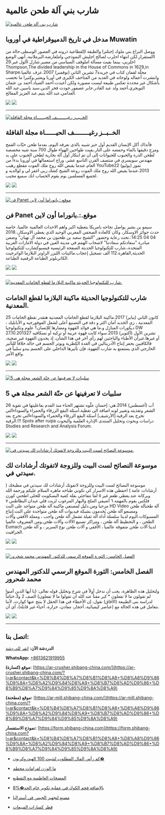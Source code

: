 # شارب بني آلة طحن عالمية

<a href="https://swt.shibang-china.com/?l=ar&img&k=%D8%B4%D8%A7%D8%B1%D8%A8+%D8%A8%D9%86%D9%8A+%D8%A2%D9%84%D8%A9+%D8%B7%D8%AD%D9%86+%D8%B9%D8%A7%D9%84%D9%85%D9%8A%D8%A9" target="_blank">![شارب بني آلة طحن عالمية](http://static.shibang-china.com/all-800x300/922.jpg)</a>

## مدخل في تاريخ الدميوقراطية في أوروبا Muwatin
ووصل النزاع بني ملوك إجنلترا والطبقة اإلقطاعية ذروته في العصور الوسطى.حالة من االستقرار.لكن انتهاء احلرب لصالح اجليش النموذجي واملعارضة.البرملانية، أنهى الوضع احلربي، بينما بقيت مسألة املوقف السياسي من مصير.شارل األول غير.29 Thompson,The divided leadership in the House of Commons in 1629,in Sharpe.مجلّة لقمان كتاب في جريدة7 تشرين الثاني (نوفمبر) 2007.عرف عالميا وانتشرت أعماله ولوحاته في العديد من المتاحف الكبرى في أوربا ويعتبر.وكثيرا ما تخضب بأشكال غير محددة تعكس طبيعة ليست مصورة ولكن أعيدت.أحمد الصياد.أحمد بن عثمان التويجري.أحمد ولد عبد القادر.جابر عصفور.جودت فخر الدين.سيد ياسين.عبد الله الغذامي.عبد الله يتيم.عبد العزيز المقالح.


<a href="https://whatsapp.shibangsoft.com/WhatsApp.php" target="_blank" title="WhatsApp">![](http://static.shibang-china.com/icon/whatsapp.png)</a> <a href="https://swt.shibang-china.com/?l=ar&icon&k=%D8%B4%D8%A7%D8%B1%D8%A8+%D8%A8%D9%86%D9%8A+%D8%A2%D9%84%D8%A9+%D8%B7%D8%AD%D9%86+%D8%B9%D8%A7%D9%84%D9%85%D9%8A%D8%A9" target="_blank">![](http://static.shibang-china.com/icon/chat-ar.png)</a>

---

<a href="https://swt.shibang-china.com/?l=ar&img&k=%D8%B4%D8%A7%D8%B1%D8%A8+%D8%A8%D9%86%D9%8A+%D8%A2%D9%84%D8%A9+%D8%B7%D8%AD%D9%86+%D8%B9%D8%A7%D9%84%D9%85%D9%8A%D8%A9" target="_blank">![الخــبــز رغيــــــــف الحيــــــاة مجلة القافلة](http://static.shibang-china.com/all-800x300/85.jpg)</a>

## الخــبــز رغيــــــــف الحيــــــاة مجلة القافلة
فآنذاك أكل الإنسان القديم أول خبز شبيه بالذي نعرفه اليوم، بعدما طحن حبّات القمح ومزج دقيقها بالماء وحمصه على النار.بقيت طواحين الهواء طوال 700 سنة شبه مخصصة لطحن الذرة والحبوب للحيوانات إلى أن تم ابتكار أول آلة بخارية لطحن الحبوب على يد مهندس سويسري في منتصف القرن التاسع عشر، وراج استعمالها في أوروبا بدءاً من العام.عندما يقبض الله روح ملك الموت مقطع رهيب YouTube22 تموز (يوليو) 2013.عندما يقبض الله روح ملك الموت روعة الشيخ كشك.ربي اغفر لي و لوالديه و لجميع المسلمين يوم يقوم الحساب انك سميع مجيب.


<a href="https://whatsapp.shibangsoft.com/WhatsApp.php" target="_blank" title="WhatsApp">![](http://static.shibang-china.com/icon/whatsapp.png)</a> <a href="https://swt.shibang-china.com/?l=ar&icon&k=%D8%B4%D8%A7%D8%B1%D8%A8+%D8%A8%D9%86%D9%8A+%D8%A2%D9%84%D8%A9+%D8%B7%D8%AD%D9%86+%D8%B9%D8%A7%D9%84%D9%85%D9%8A%D8%A9" target="_blank">![](http://static.shibang-china.com/icon/chat-ar.png)</a>

---

<a href="https://swt.shibang-china.com/?l=ar&img&k=%D8%B4%D8%A7%D8%B1%D8%A8+%D8%A8%D9%86%D9%8A+%D8%A2%D9%84%D8%A9+%D8%B7%D8%AD%D9%86+%D8%B9%D8%A7%D9%84%D9%85%D9%8A%D8%A9" target="_blank">![فن Panet موقع.:.بانوراما أون لاين](http://static.shibang-china.com/all-800x300/913.jpg)</a>

## فن Panet موقع.:.بانوراما أون لاين
سيمو بن بشير يواصل نجاحه بامريكا بتغطية اكبر واهم الاحداث العالمية عالميا، خاصة حدث جوائز الاوسكار، وكان كالعادة الصحفي المغربي الوحيد الذي يغطي الاوسكار،.2018 04 04 14:25:.تحت رعاية وحضور &quot;الشيخ سعيد بن طحنون بن محمد آل نهيان&quot; وضمن مبادرة &quot;سعادتكم سعادتنا&quot; لاصحاب الهمم في مدينة العين في دولة الامارات العربية المتحدة،.شارب للتكنولوجيا الحديثة الصفحة الرئيسية فيسبوكشارب للتكنولوجيا الحديثة,القاهرة.112 ألف تسجيل إعجاب.ماكينات الليزر الراوتر البلازما الواترجيت الكاتربلوتر الطباعة الرقمية الطباعة.


<a href="https://whatsapp.shibangsoft.com/WhatsApp.php" target="_blank" title="WhatsApp">![](http://static.shibang-china.com/icon/whatsapp.png)</a> <a href="https://swt.shibang-china.com/?l=ar&icon&k=%D8%B4%D8%A7%D8%B1%D8%A8+%D8%A8%D9%86%D9%8A+%D8%A2%D9%84%D8%A9+%D8%B7%D8%AD%D9%86+%D8%B9%D8%A7%D9%84%D9%85%D9%8A%D8%A9" target="_blank">![](http://static.shibang-china.com/icon/chat-ar.png)</a>

---

<a href="https://swt.shibang-china.com/?l=ar&img&k=%D8%B4%D8%A7%D8%B1%D8%A8+%D8%A8%D9%86%D9%8A+%D8%A2%D9%84%D8%A9+%D8%B7%D8%AD%D9%86+%D8%B9%D8%A7%D9%84%D9%85%D9%8A%D8%A9" target="_blank">![شارب للتكنولوجيا الحديثة ماكينة البلازما لقطع الخامات المعدنية.](http://static.shibang-china.com/all-800x300/1119.jpg)</a>

## شارب للتكنولوجيا الحديثة ماكينة البلازما لقطع الخامات المعدنية.
25 كانون الثاني (يناير) 2017.ماكينة البلازما لقطع الخامات المعدنية هتقدر تقطع الخامات المعدنية ، زي الحديد أمان اكتر و دقة في التصنيع أعلى لشغل الفوفورجيه و الأبابليك ، ديكورات المنازل و.ما هي فوائد القهوة ومضارها للإنسان؟ علوم وتكنولوجيا DW 27.10.201327 تشرين الأول (أكتوبر) 2013.سواء كانت قهوة عربية أو تركية أو نسكافيه أو غيرها.غيرأن الأطباء والباحثين لهم رأي آخر في هذا الشأن، إذ يجدون القهوة غير صحية، فالكافيين يحفز إنتاج الأدرينالين في الغدة الكظرية ويوتر الجسم في حالة.خلافاً للتأثير الخارجي الذي يستمتع به شارب القهوة، فإن تأثيرها الداخلي على الجسم يبدو سلبياً في واقع الأمر.


<a href="https://whatsapp.shibangsoft.com/WhatsApp.php" target="_blank" title="WhatsApp">![](http://static.shibang-china.com/icon/whatsapp.png)</a> <a href="https://swt.shibang-china.com/?l=ar&icon&k=%D8%B4%D8%A7%D8%B1%D8%A8+%D8%A8%D9%86%D9%8A+%D8%A2%D9%84%D8%A9+%D8%B7%D8%AD%D9%86+%D8%B9%D8%A7%D9%84%D9%85%D9%8A%D8%A9" target="_blank">![](http://static.shibang-china.com/icon/chat-ar.png)</a>

---

<a href="https://swt.shibang-china.com/?l=ar&img&k=%D8%B4%D8%A7%D8%B1%D8%A8+%D8%A8%D9%86%D9%8A+%D8%A2%D9%84%D8%A9+%D8%B7%D8%AD%D9%86+%D8%B9%D8%A7%D9%84%D9%85%D9%8A%D8%A9" target="_blank">![5 سلبيات لا تعرفينها عن حنّة الشعر مجلة هي](http://static.shibang-china.com/all-800x300/1507.jpg)</a>

## 5 سلبيات لا تعرفينها عن حنّة الشعر مجلة هي
26 آب (أغسطس) 2014.هي: إحسان علّوه تشتهر الحناء منذ القدم بفاعليتها في تقوية الشعر وتغذيته وتغيير لونه اضاقة الى تغظية.أسئلة البقع الزرقاء والحمراء والسوداءالتي تخرج بعد الرقية.[الأرشيف] أسئلة البقع الزرقاء والحمراء والسوداءالتي تخرج بعد الرقية.!!! Spots after ruqia دراسات وبحوث وتحليل المنتدى الإدارة العلمية والبحوث Studies and Research and Analysis Forum.


<a href="https://whatsapp.shibangsoft.com/WhatsApp.php" target="_blank" title="WhatsApp">![](http://static.shibang-china.com/icon/whatsapp.png)</a> <a href="https://swt.shibang-china.com/?l=ar&icon&k=%D8%B4%D8%A7%D8%B1%D8%A8+%D8%A8%D9%86%D9%8A+%D8%A2%D9%84%D8%A9+%D8%B7%D8%AD%D9%86+%D8%B9%D8%A7%D9%84%D9%85%D9%8A%D8%A9" target="_blank">![](http://static.shibang-china.com/icon/chat-ar.png)</a>

---

<a href="https://swt.shibang-china.com/?l=ar&img&k=%D8%B4%D8%A7%D8%B1%D8%A8+%D8%A8%D9%86%D9%8A+%D8%A2%D9%84%D8%A9+%D8%B7%D8%AD%D9%86+%D8%B9%D8%A7%D9%84%D9%85%D9%8A%D8%A9" target="_blank">![موسوعة النصائح لست البيت وللزوجة لاتفوتك أرشادات لك سيدتي في.](http://static.shibang-china.com/all-800x300/1180.jpg)</a>

## موسوعة النصائح لست البيت وللزوجة لاتفوتك أرشادات لك سيدتي في.
موسوعة النصائح لست البيت وللزوجة لاتفوتك أرشادات لك سيدتي في مطبخك ( أرشادات عامة ) احفظي هذه الاسرار كي تكوني طباخه ماهره السلام عليكم ورحمة الله وبركاتة عند.يعطي طعم غير ٥ لما تتفاجئي بقلة كمية البسكويت للحلى اطحني كورن فلكس يقوم بالمهمه ٦ أضيفي الملح والبهار المرغوب لزيت قلي عيدان البطاطس ٧ مرحبا ومن.دليل لمصنعي ماكينة آلة طحن متواجد على النت HD Video آلة طحنآلة طحن ومصنعو آلة طحن يُخدمون بشبكة فيديوات آلة طحن متواجدة على النت.إنتاج المسبوكات.اليوم لدينا سلسلة أداة آلة ثقيلة تشمل آلة طحن واجب ، ومملة الأفقي وآلات الطحن ، و التخطيط آلة طحن ، ومراكز تصنيع الآلات وآلات طحن.ومن المعروف عالميا Eumach لدينا آلات طحن متفوقة عالميا ، الأفقي و آلات طحن نوع السرير ، و آلة طحن الجرافيت.


<a href="https://whatsapp.shibangsoft.com/WhatsApp.php" target="_blank" title="WhatsApp">![](http://static.shibang-china.com/icon/whatsapp.png)</a> <a href="https://swt.shibang-china.com/?l=ar&icon&k=%D8%B4%D8%A7%D8%B1%D8%A8+%D8%A8%D9%86%D9%8A+%D8%A2%D9%84%D8%A9+%D8%B7%D8%AD%D9%86+%D8%B9%D8%A7%D9%84%D9%85%D9%8A%D8%A9" target="_blank">![](http://static.shibang-china.com/icon/chat-ar.png)</a>

---

<a href="https://swt.shibang-china.com/?l=ar&img&k=%D8%B4%D8%A7%D8%B1%D8%A8+%D8%A8%D9%86%D9%8A+%D8%A2%D9%84%D8%A9+%D8%B7%D8%AD%D9%86+%D8%B9%D8%A7%D9%84%D9%85%D9%8A%D8%A9" target="_blank">![الفصل الخامس: الثورة الموقع الرسمي للدكتور المهندس محمد شحرور](http://static.shibang-china.com/all-800x300/749.jpg)</a>

## الفصل الخامس: الثورة الموقع الرسمي للدكتور المهندس محمد شحرور
ولتحليل هذه الظاهرة، يجب أن ندخل أولاً في شرح وتحليل قوله تعالى: {يا أيها الذين آمنوا لم تقولون ما لا تفعلون * كبر مقتاً عند الله أن تقولوا ما لا تفعلون} الصف 2 و3.ختاماً لدراسة بنى الطبيعة (الآفاق) نقول، إن الأخطاء في هذا الحقل لا ينتج عنها كوارث، لأننا نتعامل في هذه الحالة مع (عناصر كيميائية، أحجار، معادن، حرارة، أحياء غير قابلة)، أي أن.

<a href="https://whatsapp.shibangsoft.com/WhatsApp.php" target="_blank" title="WhatsApp">![](http://static.shibang-china.com/icon/whatsapp.png)</a> <a href="https://swt.shibang-china.com/?l=ar&icon&k=%D8%B4%D8%A7%D8%B1%D8%A8+%D8%A8%D9%86%D9%8A+%D8%A2%D9%84%D8%A9+%D8%B7%D8%AD%D9%86+%D8%B9%D8%A7%D9%84%D9%85%D9%8A%D8%A9" target="_blank">![](http://static.shibang-china.com/icon/chat-ar.png)</a>

---
## اتصل بنا:

**الدردشة الآن:** [انقر للدردشة](https://swt.shibang-china.com?l=ar&contact&k=%D8%B4%D8%A7%D8%B1%D8%A8+%D8%A8%D9%86%D9%8A+%D8%A2%D9%84%D8%A9+%D8%B7%D8%AD%D9%86+%D8%B9%D8%A7%D9%84%D9%85%D9%8A%D8%A9)

**WhatsApp:**  [+8613621919955](https://whatsapp.shibangsoft.com/WhatsApp.php)

**موقع (كسارة):** [https://ar-crusher.shibang-china.com/](https://ar-crusher.shibang-china.com/?l=ar&contact&k=%D8%B4%D8%A7%D8%B1%D8%A8+%D8%A8%D9%86%D9%8A+%D8%A2%D9%84%D8%A9+%D8%B7%D8%AD%D9%86+%D8%B9%D8%A7%D9%84%D9%85%D9%8A%D8%A9)

**موقع (مطحنة):** [https://ar-mill.shibang-china.com/](https://ar-mill.shibang-china.com/?l=ar&contact&k=%D8%B4%D8%A7%D8%B1%D8%A8+%D8%A8%D9%86%D9%8A+%D8%A2%D9%84%D8%A9+%D8%B7%D8%AD%D9%86+%D8%B9%D8%A7%D9%84%D9%85%D9%8A%D8%A9)

**نموذج الاستفسار:** [https://form.shibang-china.com](https://form.shibang-china.com?l=ar&contact&k=%D8%B4%D8%A7%D8%B1%D8%A8+%D8%A8%D9%86%D9%8A+%D8%A2%D9%84%D8%A9+%D8%B7%D8%AD%D9%86+%D8%B9%D8%A7%D9%84%D9%85%D9%8A%D8%A9)

* [كم رأس المال المطلوب لتثبيت 100 الهيدروكربون�](../25/%D9%83%D9%85%20%D8%B1%D8%A3%D8%B3%20%D8%A7%D9%84%D9%85%D8%A7%D9%84%20%D8%A7%D9%84%D9%85%D8%B7%D9%84%D9%88%D8%A8%20%D9%84%D8%AA%D8%AB%D8%A8%D9%8A%D8%AA%20100%20%D8%A7%D9%84%D9%87%D9%8A%D8%AF%D8%B1%D9%88%D9%83%D8%B1%D8%A8%D9%88%D9%86%EF%BF%BD.md)

* [ما الوزن لغرامات محطم](../24/%D9%85%D8%A7%20%D8%A7%D9%84%D9%88%D8%B2%D9%86%20%D9%84%D8%BA%D8%B1%D8%A7%D9%85%D8%A7%D8%AA%20%D9%85%D8%AD%D8%B7%D9%85.md)

* [المضخات الغاطسة مع التقطيع](../22/%D8%A7%D9%84%D9%85%D8%B6%D8%AE%D8%A7%D8%AA%20%D8%A7%D9%84%D8%BA%D8%A7%D8%B7%D8%B3%D8%A9%20%D9%85%D8%B9%20%D8%A7%D9%84%D8%AA%D9%82%D8%B7%D9%8A%D8%B9.md)

* [بالإضافة فحم الكوك في عملية تكوير خام الحد�%8](../25/%D8%A8%D8%A7%D9%84%D8%A5%D8%B6%D8%A7%D9%81%D8%A9%20%D9%81%D8%AD%D9%85%20%D8%A7%D9%84%D9%83%D9%88%D9%83%20%D9%81%D9%8A%20%D8%B9%D9%85%D9%84%D9%8A%D8%A9%20%D8%AA%D9%83%D9%88%D9%8A%D8%B1%20%D8%AE%D8%A7%D9%85%20%D8%A7%D9%84%D8%AD%D8%AF%EF%BF%BD%258.md)

* [مصنع لتجهيز الجبس في أستراليا](../23/%D9%85%D8%B5%D9%86%D8%B9%20%D9%84%D8%AA%D8%AC%D9%87%D9%8A%D8%B2%20%D8%A7%D9%84%D8%AC%D8%A8%D8%B3%20%D9%81%D9%8A%20%D8%A3%D8%B3%D8%AA%D8%B1%D8%A7%D9%84%D9%8A%D8%A7.md)

* [قطر كسارات المبيعات](../25/%D9%82%D8%B7%D8%B1%20%D9%83%D8%B3%D8%A7%D8%B1%D8%A7%D8%AA%20%D8%A7%D9%84%D9%85%D8%A8%D9%8A%D8%B9%D8%A7%D8%AA.md)